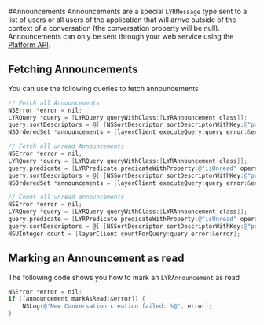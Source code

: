 #Announcements
Announcements are a special `LYRMessage` type sent to a list of users or all users of the application that will arrive outside of the context of a conversation (the conversation property will be null). Announcements can only be sent through your web service using the [Platform API](https://developer.layer.com/docs/platform).

## Fetching Announcements
You can use the following queries to fetch announcements
```objectivec
// Fetch all Announcements
NSError *error = nil;
LYRQuery *query = [LYRQuery queryWithClass:[LYRAnnouncement class]];
query.sortDescriptors = @[ [NSSortDescriptor sortDescriptorWithKey:@"position" ascending:YES] ];
NSOrderedSet *announcements = [layerClient executeQuery:query error:&error];

// Fetch all unread Announcements
NSError *error = nil;
LYRQuery *query = [LYRQuery queryWithClass:[LYRAnnouncement class]];
query.predicate = [LYRPredicate predicateWithProperty:@"isUnread" operator:LYRPredicateOperatorIsEqualTo value:@YES];
query.sortDescriptors = @[ [NSSortDescriptor sortDescriptorWithKey:@"position" ascending:YES] ];
NSOrderedSet *announcements = [layerClient executeQuery:query error:&error];

// Count all unread announcements
NSError *error = nil;
LYRQuery *query = [LYRQuery queryWithClass:[LYRAnnouncement class]];
query.predicate = [LYRPredicate predicateWithProperty:@"isUnread" operator:LYRPredicateOperatorIsEqualTo value:@YES];
query.sortDescriptors = @[ [NSSortDescriptor sortDescriptorWithKey:@"position" ascending:YES] ];
NSUInteger count = [layerClient countForQuery:query error:&error];
```

## Marking an Announcement as read
The following code shows you how to mark an `LYRAnnouncement` as read
```objectivec
NSError *error = nil;
if ([announcement markAsRead:&error]) {
    NSLog(@"New Conversation creation failed: %@", error);
}
```
